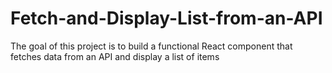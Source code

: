 # Fetch-and-Display-List-from-an-API
The goal of this project is to build a functional React component that fetches data from an API and display a list of items

